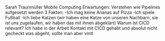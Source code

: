 Sarah Traunmüller
Mobile Computing 
Erwartungen: Verstehen wie Pipelines aufgesetzt werden
3 Fakten: 
    -Ich mag keine Ananas auf Pizza 
    -Ich spiele Fußball 
    -Ich liebe Katzen (wir haben eine Katze von unseren Nachbarn, sie ist uns zugelaufen, wir haben das mit ihnen abgeklärt)
Warum ist CICD relevant? Ich habe in der Arbeit Kontakt mit CICD gehabt und absolut nicht gecheckt was abgeht, sollte man aber vmtl 